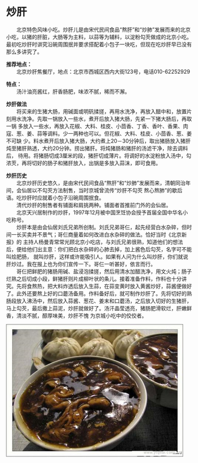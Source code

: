 # 炒肝  
  
&emsp;&emsp;北京特色风味小吃。炒肝儿是由宋代民间食品“熬肝”和“炒肺”发展而来的北京小吃，以猪的肝脏，大肠等为主料，以蒜等为辅料，以淀粉勾芡做成的北京小吃。最初吃炒肝时讲究沿碗周围抿并要求搭配着小包子一块吃，但现在吃炒肝早已没有那么多讲究了。   
  
**推荐地点：**  
&emsp;&emsp;北京炒肝焦餐厅，地点：北京市西城区西内大街123号，电话010-62252929  
  
**特点：**  
&emsp;&emsp;汤汁油亮酱红，肝香肠肥，味浓不腻，稀而不澥。   
  
**炒肝做法**  
&emsp;&emsp;将买来的生猪大肠，用碱面或明矾揉搓，再用水洗净，再放入醋中和，放置片刻用水洗净。先取一锅放入一些水，煮开后放入猪大肠，先紧一下猪大肠后，再取一锅 多放入一些水，再放入花椒、大料、桂皮、小茴香、丁香、香叶、香果、肉寇、葱、姜、蒜等调料。少一两种也可以。但花椒、大料、桂皮、小茴香、葱、姜不可缺 少。料水煮开后放入猪大肠，大约煮上20－30分钟后，取出猪肠放入猪肝炖至猪肝熟透，大约20分钟。捞出猪肝。将炖猪肠和猪肝的汤滤干净，除去调料后， 待用。将猪肠切成3厘米的段，猪肝切成薄片。将调好的水淀粉放入汤中，勾浓芡，再将切好的肠子和猪肝放入，出锅是多放入蒜沫，即可食用。   

**炒肝历史**   
&emsp;&emsp;北京炒肝历史悠久，是由宋代民间食品“熬肝”和“炒肺”发展而来，清朝同治年间，会仙居以不勾芡方法制售，当时京城曾流传“炒肝不勾芡 熬心熬肺”的歇后语。吃炒肝时应就着小包子沿碗周围抿食。   
&emsp;&emsp;清代炒肝的制售者有铺面和肩挑两种。铺面者首推前门外的会仙居。   
&emsp;&emsp;北京天兴居制作的炒肝，1997年12月被中国烹饪协会授予首届全国中华名小吃称号。   
&emsp;&emsp;炒肝本是由会仙居刘氏兄弟所创制。刘氏兄弟哥仨，起先经营白水杂碎，但时间一长买卖并不景气；哥仨商量着如何改进白水杂碎的做法。恰好当时《北京新报》的 主持人杨曼青常常光顾北京小吃店，与刘氏兄弟很熟，知道他们的想法后，便给他们出主意：你们把白水杂碎的心肺去掉，加上酱色后勾芡，名字可不能叫烩肥肠， 就叫炒肝，这样或许能吸引人。如果有人问为什么叫炒肝，你们就说肝炒过。我在报上也为你们宣传一下。哥仨一听甚好，依言而行。   
&emsp;&emsp;哥仨把鲜肥的猪肠用碱、盐浸泡揉搓，然后用清水加醋洗净，用文火炖；肠子烂熟之后切成小段，鲜猪肝则片成柳叶状的条儿。接着准备作料，作料也十分讲究。先将食熬热，把大料炸透后放入生蒜，在蒜变黄时放入黄酱炒好，蒜酱便做好了。此外还要熬上好的口蘑汤备用。作料备好后，就可制作炒肝了。先将切好的熟肠段放入沸汤中，然后放入蒜酱、葱花、姜末和口蘑汤，之后放入切好的生猪肝，马上勾芡，最后撒上蒜泥，炒肝就做好了。汤汗晶莹透亮，猪肠肥滑软烂，肝嫩鲜香，清淡不腻，醇厚味美，炒肝不愧 为京城小吃中的佼佼者。   
  
![](https://raw.githubusercontent.com/szqq0512/Pic/main/img/202201211933874.png)  